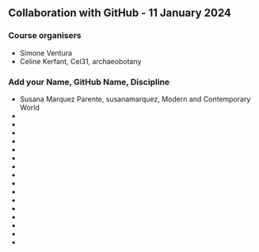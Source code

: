 ## Collaboration with GitHub - 11 January 2024

### Course organisers
* Simone Ventura
* Celine Kerfant, Cel31, archaeobotany

### Add your Name, GitHub Name, Discipline
* Susana Marquez Parente, susanamarquez, Modern and Contemporary World
*
*
*
*
*
*
*
*
*
*
*
*
*
*
*
*
